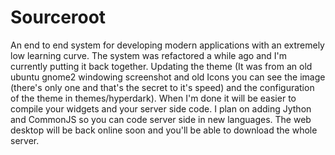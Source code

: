 # Sourceroot
An end to end system for developing modern applications with an extremely low learning curve. The system was refactored a while ago and I'm currently putting it back together. Updating the theme (It was from an old ubuntu gnome2 windowing screenshot and old Icons you can see the image (there's only one and that's the secret to it's speed) and the configuration of the theme in themes/hyperdark). When I'm done it will be easier to compile your widgets and your server side code. I plan on adding Jython and CommonJS so you can code server side in new languages. The web desktop will be back online soon and you'll be able to download the whole server.  
